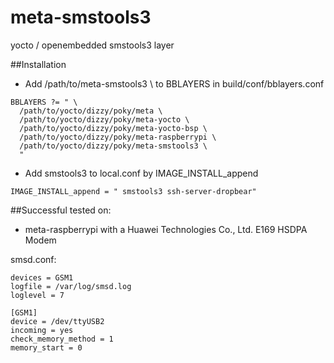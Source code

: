 # meta-smstools3
yocto / openembedded smstools3 layer

##Installation

* Add /path/to/meta-smstools3 \ to BBLAYERS in build/conf/bblayers.conf
```
BBLAYERS ?= " \
  /path/to/yocto/dizzy/poky/meta \
  /path/to/yocto/dizzy/poky/meta-yocto \
  /path/to/yocto/dizzy/poky/meta-yocto-bsp \
  /path/to/yocto/dizzy/poky/meta-raspberrypi \
  /path/to/yocto/dizzy/poky/meta-smstools3 \
  "
```
* Add smstools3 to local.conf by IMAGE_INSTALL_append 
```
IMAGE_INSTALL_append = " smstools3 ssh-server-dropbear"
```


##Successful tested on:

* meta-raspberrypi with a Huawei Technologies Co., Ltd. E169 HSDPA Modem

smsd.conf:

```
devices = GSM1
logfile = /var/log/smsd.log
loglevel = 7

[GSM1]
device = /dev/ttyUSB2
incoming = yes
check_memory_method = 1 
memory_start = 0
```
